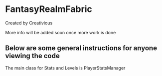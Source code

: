 # FantasyRealmFabric

Created by Creativious

More info will be added soon once more work is done


## Below are some general instructions for anyone viewing the code

The main class for Stats and Levels is PlayerStatsManager